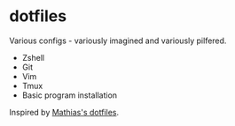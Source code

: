 # dotfiles

Various configs - variously imagined and variously pilfered.

- Zshell
- Git
- Vim
- Tmux
- Basic program installation

Inspired by [Mathias's dotfiles](https://github.com/mathiasbynens/dotfiles).
